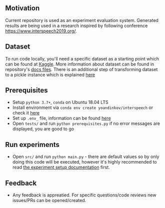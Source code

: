 ## Motivation
Current repository is used as an experiment evaluation system. Generated results are being used in a research inspired by following conference https://www.interspeech2019.org/.

## Dataset
To run code locally, you'll need a specific dataset as a starting point which can be found at [Кaggle](https://www.kaggle.com/yoandinkov/youtubepoliticalbias). More information about dataset can be found in repository's [docs files](docs/dataset.md). There is an additional step of transforming dataset to a pickle instance which is explained [here](docs/environment_setup.md#environment-variables)

## Prerequisites
* Setup `python 3.7+`, `conda` on Ubuntu 18.04 LTS
* Install environment via `conda env create yoandinkov/interspeech` or check it [here](https://anaconda.org/yoandinkov/interspeech)
* Set up `.env_` file, information can be found [here](docs/environment_setup.md)
* Open `tests/` and run `python prerequisites.py` if no error messages are displayed, you are good to go

## Run experiments
* Open `src/` and run `python main.py` - there are default values so by only doing this code will be executed, however it's highly recommended to read [the experiment setup documentation](docs/experiment_setup.md) first.

## Feedback
* Any feedback is appreatied. For specific questions/code reviews new issues/PRs can be opened/created.
